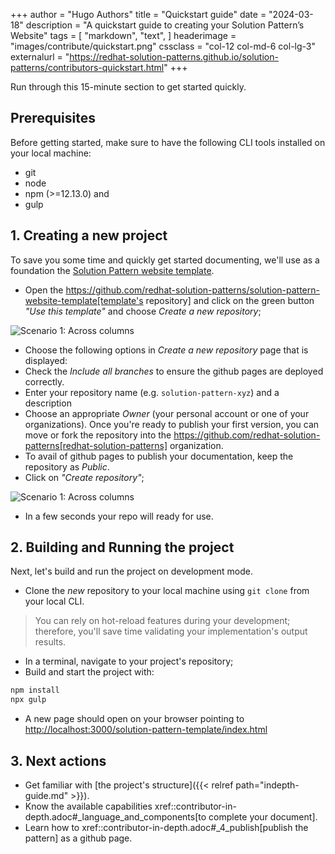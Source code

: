 +++
author = "Hugo Authors"
title = "Quickstart guide"
date = "2024-03-18"
description = "A quickstart guide to creating your Solution Pattern’s Website"
tags = [
    "markdown",
    "text",
]
headerimage = "images/contribute/quickstart.png"
cssclass = "col-12 col-md-6 col-lg-3"
externalurl = "https://redhat-solution-patterns.github.io/solution-patterns/contributors-quickstart.html"
+++


Run through this 15-minute section to get started quickly. 

<!--more-->

## Prerequisites

Before getting started, make sure to have the following CLI tools installed on your local machine: 
* git
* node
* npm (>=12.13.0) and 
* gulp

## 1. Creating a new project 

To save you some time and quickly get started documenting, we'll use as a foundation the [Solution Pattern website template](https://github.com/redhat-solution-patterns/solution-pattern-website-template). 

* Open the https://github.com/redhat-solution-patterns/solution-pattern-website-template[template's repository] and click on the green button *"Use this template"* and choose *Create a new repository*; 

![Scenario 1: Across columns](/create-repo-button.png)



* Choose the following options in *Create a new repository* page that is displayed:
* Check the *Include all branches* to ensure the github pages are deployed correctly.
* Enter your repository name (e.g. `solution-pattern-xyz`) and a description
* Choose an appropriate *Owner* (your personal account or one of your organizations). Once you're ready to publish your first version, you can move or fork the repository into the https://github.com/redhat-solution-patterns[redhat-solution-patterns] organization. 
* To avail of github pages to publish your documentation, keep the repository as *Public*.
* Click on *"Create repository"*;

![Scenario 1: Across columns](create-new-repo-page.png)

* In a few seconds your repo will ready for use. 

## 2. Building and Running the project

Next, let's build and run the project on development mode. 

* Clone the *new* repository to your local machine using `git clone` from your local CLI.

> You can rely on hot-reload features during your development; therefore, you'll save time validating your implementation's output results.


* In a terminal, navigate to your project's repository;
* Build and start the project with:

```html
npm install
npx gulp
```


* A new page should open on your browser pointing to [http://localhost:3000/solution-pattern-template/index.html](http://localhost:3000/solution-pattern-template/index.html)


## 3. Next actions

* Get familiar with  [the project's structure]({{< relref path="indepth-guide.md" >}}).
* Know the available capabilities xref::contributor-in-depth.adoc#_language_and_components[to complete your document].
* Learn how to xref::contributor-in-depth.adoc#_4_publish[publish the pattern] as a github page.

